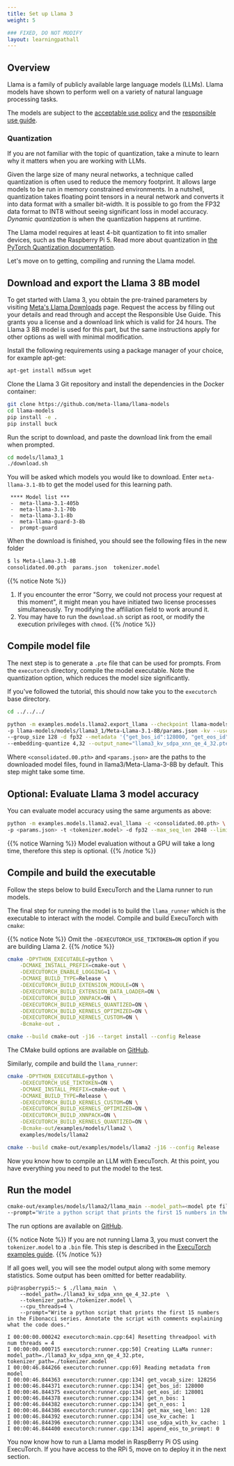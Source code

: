 ```yaml
---
title: Set up Llama 3
weight: 5

### FIXED, DO NOT MODIFY
layout: learningpathall
---
```

## Overview

Llama is a family of publicly available large language models (LLMs). Llama models have shown to perform well on a variety of natural language processing tasks.

The models are subject to the [acceptable use policy](https://github.com/facebookresearch/llama/blob/main/USE_POLICY.md) and the [responsible use guide](https://ai.meta.com/static-resource/responsible-use-guide/).

### Quantization

If you are not familiar with the topic of quantization, take a minute to learn why it matters when you are working with LLMs.

Given the large size of many neural networks, a technique called quantization is often used to reduce the memory footprint. It allows large models to be run in memory constrained environments. In a nutshell, quantization takes floating point tensors in a neural network and converts it into data format with a smaller bit-width. It is possible to go from the FP32 data format to INT8 without seeing significant loss in model accuracy. *Dynamic quantization* is when the quantization happens at runtime.

The Llama model requires at least 4-bit quantization to fit into smaller devices, such as the Raspberry Pi 5. Read more about quantization in [the PyTorch Quantization documentation](https://pytorch.org/docs/stable/quantization.html).

Let's move on to getting, compiling and running the Llama model.

## Download and export the Llama 3 8B model

To get started with Llama 3, you obtain the pre-trained parameters by visiting [Meta's Llama Downloads](https://llama.meta.com/llama-downloads/) page. Request the access by filling out your details and read through and accept the Responsible Use Guide. This grants you a license and a download link which is valid for 24 hours. The Llama 3 8B model is used for this part, but the same instructions apply for other options as well with minimal modification.



Install the following requirements using a package manager of your choice, for example apt-get:
```bash
apt-get install md5sum wget
```

Clone the Llama 3 Git repository and install the dependencies in the Docker container:

```bash
git clone https://github.com/meta-llama/llama-models
cd llama-models
pip install -e .
pip install buck
```
Run the script to download, and paste the download link from the email when prompted.
```bash
cd models/llama3_1
./download.sh
```
You will be asked which models you would like to download. Enter `meta-llama-3.1-8b` to get the model used for this learning path.
```output
 **** Model list ***
 -  meta-llama-3.1-405b
 -  meta-llama-3.1-70b
 -  meta-llama-3.1-8b
 -  meta-llama-guard-3-8b
 -  prompt-guard
```
When the download is finished, you should see the following files in the new folder

```bash
$ ls Meta-Llama-3.1-8B
consolidated.00.pth  params.json  tokenizer.model
```


{{% notice Note %}}
1. If you encounter the error "Sorry, we could not process your request at this moment", it might mean you have initiated two license processes simultaneously. Try modifying the affiliation field to work around it.
2. You may have to run the `download.sh` script as root, or modify the execution privileges with `chmod`.
{{% /notice %}}

## Compile model file

The next step is to generate a `.pte` file that can be used for prompts. From the `executorch` directory, compile the model executable. Note the quantization option, which reduces the model size significantly.

If you've followed the tutorial, this should now take you to the `executorch` base directory.
```bash {cwd="executorch"}
cd ../../../
```
```bash
python -m examples.models.llama2.export_llama --checkpoint llama-models/models/llama3_1/Meta-Llama-3.1-8B/consolidated.00.pth \
-p llama-models/models/llama3_1/Meta-Llama-3.1-8B/params.json -kv --use_sdpa_with_kv_cache -X -qmode 8da4w \
--group_size 128 -d fp32 --metadata '{"get_bos_id":128000, "get_eos_id":128001}' \
--embedding-quantize 4,32 --output_name="llama3_kv_sdpa_xnn_qe_4_32.pte"
```

Where `<consolidated.00.pth>` and `<params.json>` are the paths to the downloaded model files, found in llama3/Meta-Llama-3-8B by default. This step might take some time.


## Optional: Evaluate Llama 3 model accuracy

You can evaluate model accuracy using the same arguments as above:

``` bash
python -m examples.models.llama2.eval_llama -c <consolidated.00.pth> \
-p <params.json> -t <tokenizer.model> -d fp32 --max_seq_len 2048 --limit 1000
```

{{% notice Warning %}}
Model evaluation without a GPU will take a long time, therefore this step is optional.
{{% /notice %}}

## Compile and build the executable

Follow the steps below to build ExecuTorch and the Llama runner to run models.

The final step for running the model is to build the `llama_runner` which is the executable to interact with the model. Compile and build ExecuTorch with `cmake`:

{{% notice Note %}}
Omit the `-DEXECUTORCH_USE_TIKTOKEN=ON` option if you are building Llama 2.
{{% /notice %}}

``` bash
cmake -DPYTHON_EXECUTABLE=python \
    -DCMAKE_INSTALL_PREFIX=cmake-out \
    -DEXECUTORCH_ENABLE_LOGGING=1 \
    -DCMAKE_BUILD_TYPE=Release \
    -DEXECUTORCH_BUILD_EXTENSION_MODULE=ON \
    -DEXECUTORCH_BUILD_EXTENSION_DATA_LOADER=ON \
    -DEXECUTORCH_BUILD_XNNPACK=ON \
    -DEXECUTORCH_BUILD_KERNELS_QUANTIZED=ON \
    -DEXECUTORCH_BUILD_KERNELS_OPTIMIZED=ON \
    -DEXECUTORCH_BUILD_KERNELS_CUSTOM=ON \
    -Bcmake-out .
```
```bash
cmake --build cmake-out -j16 --target install --config Release
```

The CMake build options are available on [GitHub](https://github.com/pytorch/executorch/blob/main/CMakeLists.txt#L59).

Similarly, compile and build the `llama_runner`:

``` bash
cmake -DPYTHON_EXECUTABLE=python \
    -DEXECUTORCH_USE_TIKTOKEN=ON \
    -DCMAKE_INSTALL_PREFIX=cmake-out \
    -DCMAKE_BUILD_TYPE=Release \
    -DEXECUTORCH_BUILD_KERNELS_CUSTOM=ON \
    -DEXECUTORCH_BUILD_KERNELS_OPTIMIZED=ON \
    -DEXECUTORCH_BUILD_XNNPACK=ON \
    -DEXECUTORCH_BUILD_KERNELS_QUANTIZED=ON \
    -Bcmake-out/examples/models/llama2 \
    examples/models/llama2
```
```bash
cmake --build cmake-out/examples/models/llama2 -j16 --config Release
```


Now you know how to compile an LLM with ExecuTorch. At this point, you have everything you need to put the model to the test.

## Run the model

``` bash
cmake-out/examples/models/llama2/llama_main --model_path=<model pte file> --tokenizer_path=<tokenizer.model> \
--prompt="Write a python script that prints the first 15 numbers in the Fibonacci series. Annotate the script with comments explaining what the code does."
```

The run options are available on [GitHub](https://github.com/pytorch/executorch/blob/main/examples/models/llama2/main.cpp#L18-L40).

{{% notice Note %}}
If you are not running Llama 3, you must convert the `tokenizer.model` to a `.bin` file. This step is described in the [ExecuTorch examples guide](https://github.com/pytorch/executorch/blob/main/examples/models/llama2/README.md#option-a-download-and-export-llama-2-7b-model).
{{% /notice %}}

If all goes well, you will see the model output along with some memory statistics. Some output has been omitted for better readability.
```console
pi@raspberrypi5:~ $ ./llama_main  \
    --model_path=./llama3_kv_sdpa_xnn_qe_4_32.pte  \
    --tokenizer_path=./tokenizer.model \
    --cpu_threads=4 \
    --prompt="Write a python script that prints the first 15 numbers in the Fibonacci series. Annotate the script with comments explaining what the code does."

I 00:00:00.000242 executorch:main.cpp:64] Resetting threadpool with num threads = 4
I 00:00:00.000715 executorch:runner.cpp:50] Creating LLaMa runner: model_path=./llama3_kv_sdpa_xnn_qe_4_32.pte, tokenizer_path=./tokenizer.model
I 00:00:46.844266 executorch:runner.cpp:69] Reading metadata from model
I 00:00:46.844363 executorch:runner.cpp:134] get_vocab_size: 128256
I 00:00:46.844371 executorch:runner.cpp:134] get_bos_id: 128000
I 00:00:46.844375 executorch:runner.cpp:134] get_eos_id: 128001
I 00:00:46.844378 executorch:runner.cpp:134] get_n_bos: 1
I 00:00:46.844382 executorch:runner.cpp:134] get_n_eos: 1
I 00:00:46.844386 executorch:runner.cpp:134] get_max_seq_len: 128
I 00:00:46.844392 executorch:runner.cpp:134] use_kv_cache: 1
I 00:00:46.844396 executorch:runner.cpp:134] use_sdpa_with_kv_cache: 1
I 00:00:46.844400 executorch:runner.cpp:134] append_eos_to_prompt: 0
```

You now know how to run a Llama model in RaspBerry Pi OS using ExecuTorch. If you have access to the RPi 5, move on to deploy it in the next section.

